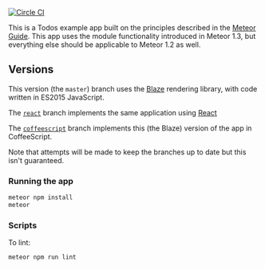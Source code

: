[![Circle CI](https://circleci.com/gh/meteor/todos.svg?style=svg)](https://circleci.com/gh/meteor/todos)

This is a Todos example app built on the principles described in the [Meteor Guide](http://guide.meteor.com/structure.html). This app uses the module functionality introduced in Meteor 1.3, but everything else should be applicable to Meteor 1.2 as well.

## Versions

This version (the `master`) branch uses the [Blaze](http://guide.meteor.com/blaze.html) rendering library, with code written in ES2015 JavaScript.

The [`react`](https://github.com/meteor/todos/tree/react) branch implements the same application using [React](http://guide.meteor.com/react.html)

The [`coffeescript`](https://github.com/meteor/todos/tree/coffeescript) branch implements this (the Blaze) version of the app in CoffeeScript.

Note that attempts will be made to keep the branches up to date but this isn't guaranteed.

### Running the app

```bash
meteor npm install
meteor
```

### Scripts

To lint:

```bash
meteor npm run lint
```
